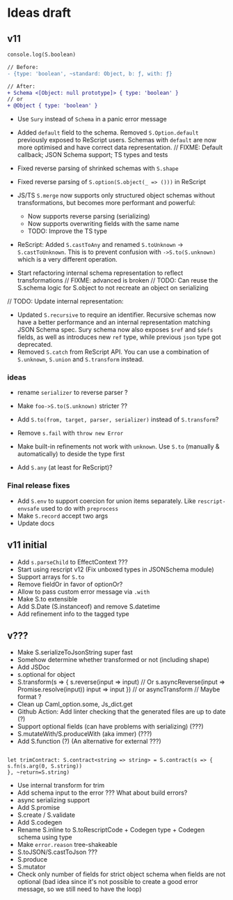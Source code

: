 # Ideas draft

## v11

```diff
console.log(S.boolean)

// Before:
- {type: 'boolean', ~standard: Object, b: ƒ, with: ƒ}

// After:
+ Schema <[Object: null prototype]> { type: 'boolean' }
// or
+ @Object { type: 'boolean' }
```

- Use `Sury` instead of `Schema` in a panic error message
- Added `default` field to the schema. Removed `S.Option.default` previously exposed to ReScript users. Schemas with `default` are now more optimised and have correct data representation.
  // FIXME: Default callback; JSON Schema support; TS types and tests

- Fixed reverse parsing of shrinked schemas with `S.shape`
- Fixed reverse parsing of `S.option(S.object(_ => ()))` in ReScript

- JS/TS `S.merge` now supports only structured object schemas without transformations, but becomes more performant and powerful:

  - Now supports reverse parsing (serializing)
  - Now supports overwriting fields with the same name
  - TODO: Improve the TS type

- ReScript: Added `S.castToAny` and renamed `S.toUnknown` -> `S.castToUnknown`. This is to prevent confusion with `->S.to(S.unknown)` which is a very different operation.

- Start refactoring internal schema representation to reflect transformations
  // FIXME: advanced is broken
  // TODO: Can reuse the S.schema logic for S.object to not recreate an object on serializing

// TODO: Update internal representation:

- Updated `S.recursive` to require an identifier. Recursive schemas now have a better performance and an internal representation matching JSON Schema spec. Sury schema now also exposes `$ref` and `$defs` fields, as well as introduces new `ref` type, while previous `json` type got deprecated.
- Removed `S.catch` from ReScript API. You can use a combination of `S.unknown`, `S.union` and `S.transform` instead.

### ideas

- rename `serializer` to reverse parser ?
- Make `foo->S.to(S.unknown)` stricter ??

- Add `S.to(from, target, parser, serializer)` instead of `S.transform`?
- Remove `s.fail` with `throw new Error`
- Make built-in refinements not work with `unknown`. Use `S.to` (manually & automatically) to deside the type first
- Add `S.any` (at least for ReScript)?

### Final release fixes

- Add `S.env` to support coercion for union items separately. Like `rescript-envsafe` used to do with `preprocess`
- Make `S.record` accept two args
- Update docs

## v11 initial

- Add `s.parseChild` to EffectContext ???
- Start using rescript v12 (Fix unboxed types in JSONSchema module)
- Support arrays for `S.to`
- Remove fieldOr in favor of optionOr?
- Allow to pass custom error message via `.with`
- Make S.to extensible
- Add S.Date (S.instanceof) and remove S.datetime
- Add refinement info to the tagged type

## v???

- Make S.serializeToJsonString super fast
- Somehow determine whether transformed or not (including shape)
- Add JSDoc
- s.optional for object
- S.transform(s => {
  s.reverse(input => input) // Or s.asyncReverse(input => Promise.resolve(input))
  input => input
  }) // or asyncTransform // Maybe format ?
- Clean up Caml_option.some, Js_dict.get
- Github Action: Add linter checking that the generated files are up to date (?)
- Support optional fields (can have problems with serializing) (???)
- S.mutateWith/S.produceWith (aka immer) (???)
- Add S.function (?) (An alternative for external ???)

```

let trimContract: S.contract<string => string> = S.contract(s => {
s.fn(s.arg(0, S.string))
}, ~return=S.string)

```

- Use internal transform for trim
- Add schema input to the error ??? What about build errors?
- async serializing support
- Add S.promise
- S.create / S.validate
- Add S.codegen
- Rename S.inline to S.toRescriptCode + Codegen type + Codegen schema using type
- Make `error.reason` tree-shakeable
- S.toJSON/S.castToJson ???
- S.produce
- S.mutator
- Check only number of fields for strict object schema when fields are not optional (bad idea since it's not possible to create a good error message, so we still need to have the loop)

```

```
